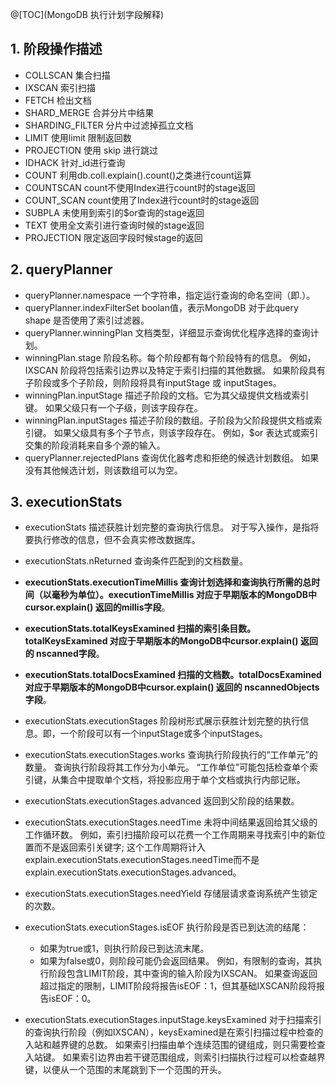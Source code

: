 @[TOC](MongoDB 执行计划字段解释)

## 1. 阶段操作描述

- COLLSCAN 集合扫描
- IXSCAN 索引扫描
- FETCH 检出文档
- SHARD_MERGE 合并分片中结果
- SHARDING_FILTER 分片中过滤掉孤立文档
- LIMIT 使用limit 限制返回数
- PROJECTION 使用 skip 进行跳过
- IDHACK 针对_id进行查询
- COUNT 利用db.coll.explain().count()之类进行count运算
- COUNTSCAN count不使用Index进行count时的stage返回
- COUNT_SCAN count使用了Index进行count时的stage返回
- SUBPLA 未使用到索引的$or查询的stage返回
- TEXT 使用全文索引进行查询时候的stage返回
- PROJECTION 限定返回字段时候stage的返回



## 2. queryPlanner

- queryPlanner.namespace 一个字符串，指定运行查询的命名空间（即.）。
- queryPlanner.indexFilterSet boolan值，表示MongoDB 对于此query shape 是否使用了索引过滤器。
- queryPlanner.winningPlan 文档类型，详细显示查询优化程序选择的查询计划。
- winningPlan.stage 阶段名称。每个阶段都有每个阶段特有的信息。 例如，IXSCAN 阶段将包括索引边界以及特定于索引扫描的其他数据。 如果阶段具有子阶段或多个子阶段，则阶段将具有inputStage 或 inputStages。
- winningPlan.inputStage 描述子阶段的文档。它为其父级提供文档或索引键。 如果父级只有一个子级，则该字段存在。
- winningPlan.inputStages 描述子阶段的数组。子阶段为父阶段提供文档或索引键。 如果父级具有多个子节点，则该字段存在。 例如，$or 表达式或索引交集的阶段消耗来自多个源的输入。
- queryPlanner.rejectedPlans 查询优化器考虑和拒绝的候选计划数组。 如果没有其他候选计划，则该数组可以为空。



## 3. executionStats 

- executionStats 描述获胜计划完整的查询执行信息。 对于写入操作，是指将要执行修改的信息，但不会真实修改数据库。

- executionStats.nReturned 查询条件匹配到的文档数量。

- **executionStats.executionTimeMillis 查询计划选择和查询执行所需的总时间（以毫秒为单位）。executionTimeMillis 对应于早期版本的MongoDB中cursor.explain() 返回的millis字段**。

- **executionStats.totalKeysExamined 扫描的索引条目数。totalKeysExamined 对应于早期版本的MongoDB中cursor.explain() 返回的 nscanned字段**。

- **executionStats.totalDocsExamined 扫描的文档数。totalDocsExamined 对应于早期版本的MongoDB中cursor.explain() 返回的 nscannedObjects字段**。

- executionStats.executionStages 阶段树形式展示获胜计划完整的执行信息。即，一个阶段可以有一个inputStage或多个inputStages。

- executionStats.executionStages.works 查询执行阶段执行的“工作单元”的数量。 查询执行阶段将其工作分为小单元。 “工作单位”可能包括检查单个索引键，从集合中提取单个文档，将投影应用于单个文档或执行内部记账。

  

- executionStats.executionStages.advanced 返回到父阶段的结果数。

- executionStats.executionStages.needTime 未将中间结果返回给其父级的工作循环数。 例如，索引扫描阶段可以花费一个工作周期来寻找索引中的新位置而不是返回索引关键字; 这个工作周期将计入explain.executionStats.executionStages.needTime而不是explain.executionStats.executionStages.advanced。

  

- executionStats.executionStages.needYield 存储层请求查询系统产生锁定的次数。

  

- executionStats.executionStages.isEOF 执行阶段是否已到达流的结尾：

  - 如果为true或1，则执行阶段已到达流末尾。
  - 如果为false或0，则阶段可能仍会返回结果。 例如，有限制的查询，其执行阶段包含LIMIT阶段，其中查询的输入阶段为IXSCAN。 如果查询返回超过指定的限制，LIMIT阶段将报告isEOF：1，但其基础IXSCAN阶段将报告isEOF：0。

- executionStats.executionStages.inputStage.keysExamined 对于扫描索引的查询执行阶段（例如IXSCAN），keysExamined是在索引扫描过程中检查的入站和越界键的总数。 如果索引扫描由单个连续范围的键组成，则只需要检查入站键。 如果索引边界由若干键范围组成，则索引扫描执行过程可以检查越界键，以便从一个范围的末尾跳到下一个范围的开头。

